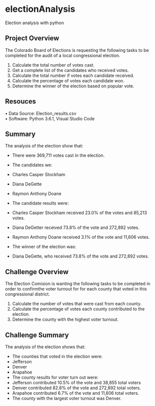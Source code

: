# electionAnalysis
Election analysis with python

## Project Overview
The Colorado Board of Elections is requesting the following tasks to be completed for the audit of a local congressional election.<br/>
1.	Calculate the total number of votes cast.<br/>
2.	Get a complete list of the candidates who received votes.<br/>
3.	Calculate the total number if votes each candidate received.<br/>
4.	Calculate the percentage of votes each candidate won.<br/>
5.	Determine the winner of the election based on popular vote.<br/>

## Resouces
•	Data Source: Election_results.csv<br/>
•	Software: Python 3.6.1, Visual Studio Code<br/>

## Summary
The analysis of the election show that:<br/>

-	There were 369,711 votes cast in the election.<br/>

-	The candidates we:<br/>
  -	Charles Casper Stockham<br/>
  -	Diana DeGette<br/>
  -	Raymon Anthony Doane<br/>
-	The candidate results were:<br/>
  -	Charles Casper Stockham received 23.0% of the votes and 85,213 votes.<br/>
  -	Diana DeGetter received 73.8% of the vote and 272,892 votes.<br/>
  -	Raymon Anthony Doane received 3.1% of the vote and 11,606 votes.<br/>
-	The winner of the election was:<br/>
  -	Diana DeGette, who received 73.8% of the vote and 272,892 votes.<br/>

## Challenge Overview
The Election Comision is wanting the following tasks to be completed in order to confirmthe voter turnout for for each county that voted in this congressional district.
1.	Calculate the number of votes that were cast from each county.<br/>
2.	Calculate the percentage of votes each county contributed to the election.<br/>
3.	Determine the county with the highest voter turnout.<br/>

## Challenge Summary
The analysis of the election shows that:<br/>
-	The counties that voted in the election were:<br/>
  -	Jefferson<br/>
  -	Denver<br/>
  -	Arapahoe<br/>
-	The county results for voter turn out were:<br/>
  -	Jefferson contributed 10.5% of the vote and 38,855 total voters<br/>
  -	Denver contributed 82.8% of the vote and 272,892 total voters.<br/>
  -	Arapahoe contributed 6.7% of the vote and 11,606 total voters.<br/>
-	The county with the largest voter turnout was Denver.<br/>
